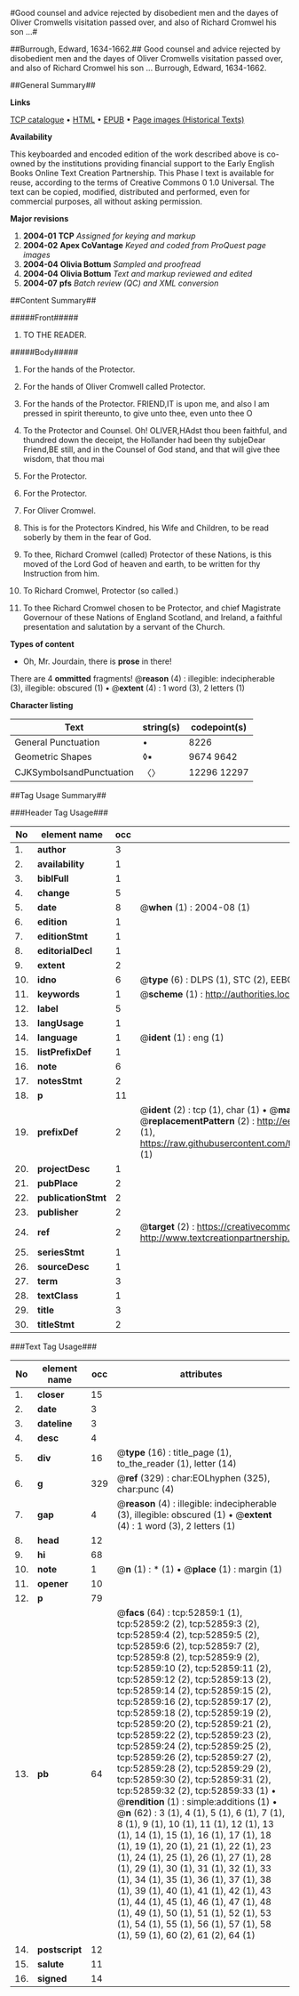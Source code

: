 #Good counsel and advice rejected by disobedient men and the dayes of Oliver Cromwells visitation passed over, and also of Richard Cromwel his son ...#

##Burrough, Edward, 1634-1662.##
Good counsel and advice rejected by disobedient men and the dayes of Oliver Cromwells visitation passed over, and also of Richard Cromwel his son ...
Burrough, Edward, 1634-1662.

##General Summary##

**Links**

[TCP catalogue](http://www.ota.ox.ac.uk/tcp/)  • 
[HTML](http://tei.it.ox.ac.uk/tcp/Texts-HTML/free/A30/A30526.html)  • 
[EPUB](http://tei.it.ox.ac.uk/tcp/Texts-EPUB/free/A30/A30526.epub) • 
[Page images (Historical Texts)](https://data.historicaltexts.jisc.ac.uk/view?pubId=eebo-12034016e&pageId=eebo-12034016e-52859-1)

**Availability**

This keyboarded and encoded edition of the
	       work described above is co-owned by the institutions
	       providing financial support to the Early English Books
	       Online Text Creation Partnership. This Phase I text is
	       available for reuse, according to the terms of Creative
	       Commons 0 1.0 Universal. The text can be copied,
	       modified, distributed and performed, even for
	       commercial purposes, all without asking permission.

**Major revisions**

1. __2004-01__ __TCP__ *Assigned for keying and markup*
1. __2004-02__ __Apex CoVantage__ *Keyed and coded from ProQuest page images*
1. __2004-04__ __Olivia Bottum__ *Sampled and proofread*
1. __2004-04__ __Olivia Bottum__ *Text and markup reviewed and edited*
1. __2004-07__ __pfs__ *Batch review (QC) and XML conversion*

##Content Summary##

#####Front#####

1. TO THE READER.

#####Body#####

1. For the hands of the Protector.

1. For the hands of Oliver Cromwell called Protector.

1. For the hands of the Protector.
FRIEND,IT is upon me, and also I am pressed in spirit thereunto, to give unto thee, even unto thee O
1. To the Protector and Counsel.
Oh! OLIVER,HAdst thou been faithful, and thundred down the deceipt, the Hollander had been thy subjeDear Friend,BE still, and in the Counsel of God stand, and that will give thee wisdom, that thou mai
1. For the Protector.

1. For the Protector.

1. For Oliver Cromwel.

1. This is for the Protectors Kindred, his Wife and Children, to be read soberly by them in the fear of God.

1. To thee, Richard Cromwel (called) Protector of these Nations, is this moved of the Lord God of heaven and earth, to be written for thy Instruction from him.

1. To Richard Cromwel, Protector (so called.)

1. To thee Richard Cromwel chosen to be Protector, and chief Magistrate Governour of these Nations of England Scotland, and Ireland, a faithful presentation and salutation by a servant of the Church.

**Types of content**

  * Oh, Mr. Jourdain, there is **prose** in there!

There are 4 **ommitted** fragments! 
 @__reason__ (4) : illegible: indecipherable (3), illegible: obscured (1)  •  @__extent__ (4) : 1 word (3), 2 letters (1)

**Character listing**


|Text|string(s)|codepoint(s)|
|---|---|---|
|General Punctuation|•|8226|
|Geometric Shapes|◊▪|9674 9642|
|CJKSymbolsandPunctuation|〈〉|12296 12297|

##Tag Usage Summary##

###Header Tag Usage###

|No|element name|occ|attributes|
|---|---|---|---|
|1.|__author__|3||
|2.|__availability__|1||
|3.|__biblFull__|1||
|4.|__change__|5||
|5.|__date__|8| @__when__ (1) : 2004-08 (1)|
|6.|__edition__|1||
|7.|__editionStmt__|1||
|8.|__editorialDecl__|1||
|9.|__extent__|2||
|10.|__idno__|6| @__type__ (6) : DLPS (1), STC (2), EEBO-CITATION (1), OCLC (1), VID (1)|
|11.|__keywords__|1| @__scheme__ (1) : http://authorities.loc.gov/ (1)|
|12.|__label__|5||
|13.|__langUsage__|1||
|14.|__language__|1| @__ident__ (1) : eng (1)|
|15.|__listPrefixDef__|1||
|16.|__note__|6||
|17.|__notesStmt__|2||
|18.|__p__|11||
|19.|__prefixDef__|2| @__ident__ (2) : tcp (1), char (1)  •  @__matchPattern__ (2) : ([0-9\-]+):([0-9IVX]+) (1), (.+) (1)  •  @__replacementPattern__ (2) : http://eebo.chadwyck.com/downloadtiff?vid=$1&page=$2 (1), https://raw.githubusercontent.com/textcreationpartnership/Texts/master/tcpchars.xml#$1 (1)|
|20.|__projectDesc__|1||
|21.|__pubPlace__|2||
|22.|__publicationStmt__|2||
|23.|__publisher__|2||
|24.|__ref__|2| @__target__ (2) : https://creativecommons.org/publicdomain/zero/1.0/ (1), http://www.textcreationpartnership.org/docs/. (1)|
|25.|__seriesStmt__|1||
|26.|__sourceDesc__|1||
|27.|__term__|3||
|28.|__textClass__|1||
|29.|__title__|3||
|30.|__titleStmt__|2||


###Text Tag Usage###

|No|element name|occ|attributes|
|---|---|---|---|
|1.|__closer__|15||
|2.|__date__|3||
|3.|__dateline__|3||
|4.|__desc__|4||
|5.|__div__|16| @__type__ (16) : title_page (1), to_the_reader (1), letter (14)|
|6.|__g__|329| @__ref__ (329) : char:EOLhyphen (325), char:punc (4)|
|7.|__gap__|4| @__reason__ (4) : illegible: indecipherable (3), illegible: obscured (1)  •  @__extent__ (4) : 1 word (3), 2 letters (1)|
|8.|__head__|12||
|9.|__hi__|68||
|10.|__note__|1| @__n__ (1) : * (1)  •  @__place__ (1) : margin (1)|
|11.|__opener__|10||
|12.|__p__|79||
|13.|__pb__|64| @__facs__ (64) : tcp:52859:1 (1), tcp:52859:2 (2), tcp:52859:3 (2), tcp:52859:4 (2), tcp:52859:5 (2), tcp:52859:6 (2), tcp:52859:7 (2), tcp:52859:8 (2), tcp:52859:9 (2), tcp:52859:10 (2), tcp:52859:11 (2), tcp:52859:12 (2), tcp:52859:13 (2), tcp:52859:14 (2), tcp:52859:15 (2), tcp:52859:16 (2), tcp:52859:17 (2), tcp:52859:18 (2), tcp:52859:19 (2), tcp:52859:20 (2), tcp:52859:21 (2), tcp:52859:22 (2), tcp:52859:23 (2), tcp:52859:24 (2), tcp:52859:25 (2), tcp:52859:26 (2), tcp:52859:27 (2), tcp:52859:28 (2), tcp:52859:29 (2), tcp:52859:30 (2), tcp:52859:31 (2), tcp:52859:32 (2), tcp:52859:33 (1)  •  @__rendition__ (1) : simple:additions (1)  •  @__n__ (62) : 3 (1), 4 (1), 5 (1), 6 (1), 7 (1), 8 (1), 9 (1), 10 (1), 11 (1), 12 (1), 13 (1), 14 (1), 15 (1), 16 (1), 17 (1), 18 (1), 19 (1), 20 (1), 21 (1), 22 (1), 23 (1), 24 (1), 25 (1), 26 (1), 27 (1), 28 (1), 29 (1), 30 (1), 31 (1), 32 (1), 33 (1), 34 (1), 35 (1), 36 (1), 37 (1), 38 (1), 39 (1), 40 (1), 41 (1), 42 (1), 43 (1), 44 (1), 45 (1), 46 (1), 47 (1), 48 (1), 49 (1), 50 (1), 51 (1), 52 (1), 53 (1), 54 (1), 55 (1), 56 (1), 57 (1), 58 (1), 59 (1), 60 (2), 61 (2), 64 (1)|
|14.|__postscript__|12||
|15.|__salute__|11||
|16.|__signed__|14||
